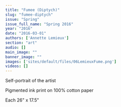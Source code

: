 ```yaml
---
title: "Fumee (Diptych)"
slug: "fumee-diptych"
issue: "Spring"
issue_full_name: "Spring 2016"
year: "2016"
date: "2016-03-01"
authors: ['Annette Lemieux']
section: "art"
audio: []
main_image: ""
banner_image: ""
images: ['sites/default/files/06LemieuxFume.png']
videos: []
---
```

Self-portrait of the artist

 Pigmented ink print on 100% cotton paper

 Each 26" x 17.5"

